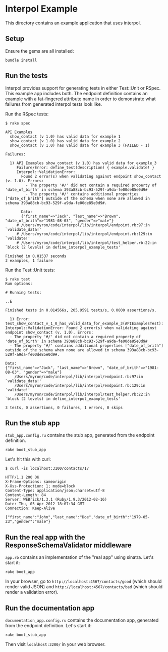 # Interpol Example

This directory contains an example application that uses interpol.

## Setup

Ensure the gems are all installed:

```
bundle install
```

## Run the tests

Interpol provides support for generating tests in either Test::Unit or RSpec.
This example app includes both. The endpoint definition contains an example
with a fat-fingered attribute name in order to demonstrate what failures
from generated interpol tests look like.

Run the RSpec tests:

```
$ rake spec

API Examples
  show_contact (v 1.0) has valid data for example 1
  show_contact (v 1.0) has valid data for example 2
  show_contact (v 1.0) has valid data for example 3 (FAILED - 1)

Failures:

  1) API Examples show_contact (v 1.0) has valid data for example 3
     Failure/Error: define_test(description) { example.validate! }
     Interpol::ValidationError:
       Found 2 error(s) when validating against endpoint show_contact (v. 1.0). Errors: 
         - The property '#/' did not contain a required property of 'date_of_birth' in schema 393a88cb-bc93-529f-a9da-fe00de85e0d9#
         - The property '#/' contains additional properties ["date_of_brith"] outside of the schema when none are allowed in schema 393a88cb-bc93-529f-a9da-fe00de85e0d9#.

       Data:
       {"first_name"=>"Jack", "last_name"=>"Brown", "date_of_brith"=>"1981-08-03", "gender"=>"male"}
     # /Users/myron/code/interpol/lib/interpol/endpoint.rb:97:in `validate_data!'
     # /Users/myron/code/interpol/lib/interpol/endpoint.rb:129:in `validate!'
     # /Users/myron/code/interpol/lib/interpol/test_helper.rb:22:in `block (2 levels) in define_interpol_example_tests'

Finished in 0.01537 seconds
3 examples, 1 failure
```

Run the Test::Unit tests:

```
$ rake test
Run options: 

# Running tests:

..E

Finished tests in 0.014566s, 205.9591 tests/s, 0.0000 assertions/s.

  1) Error:
test_show_contact_v_1_0_has_valid_data_for_example_3(APIExamplesTest):
Interpol::ValidationError: Found 2 error(s) when validating against endpoint show_contact (v. 1.0). Errors: 
  - The property '#/' did not contain a required property of 'date_of_birth' in schema 393a88cb-bc93-529f-a9da-fe00de85e0d9#
  - The property '#/' contains additional properties ["date_of_brith"] outside of the schema when none are allowed in schema 393a88cb-bc93-529f-a9da-fe00de85e0d9#.

Data:
{"first_name"=>"Jack", "last_name"=>"Brown", "date_of_brith"=>"1981-08-03", "gender"=>"male"}
    /Users/myron/code/interpol/lib/interpol/endpoint.rb:97:in `validate_data!'
    /Users/myron/code/interpol/lib/interpol/endpoint.rb:129:in `validate!'
    /Users/myron/code/interpol/lib/interpol/test_helper.rb:22:in `block (2 levels) in define_interpol_example_tests'

3 tests, 0 assertions, 0 failures, 1 errors, 0 skips
```

## Run the stub app

`stub_app.config.ru` contains the stub app, generated from the endpoint definition.

```
rake boot_stub_app
```

Let's hit this with curl:

```
$ curl -is localhost:3100/contacts/17

HTTP/1.1 200 OK 
X-Frame-Options: sameorigin
X-Xss-Protection: 1; mode=block
Content-Type: application/json;charset=utf-8
Content-Length: 84
Server: WEBrick/1.3.1 (Ruby/1.9.3/2012-02-16)
Date: Thu, 05 Apr 2012 18:07:34 GMT
Connection: Keep-Alive

{"first_name":"John","last_name":"Doe","date_of_birth":"1979-05-23","gender":"male"}
```

## Run the real app with the ResponseSchemaValidator middleware

`app.rb` contains an implementation of the "real app" using sinatra.
Let's start it:

```
rake boot_app
```

In your browser, go to `http://localhost:4567/contacts/good` (which
should render valid JSON) and `http://localhost:4567/contacts/bad`
(which should render a validation error).

## Run the documentation app

`documentation_app.config.ru` contains the documentation app,
generated from the endpoint definition. Let's start it:

```
rake boot_stub_app
```

Then visit `localhost:3200/` in your web browser.

